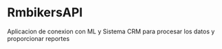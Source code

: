 # RmbikersAPI
Aplicacion de conexion con ML y Sistema CRM  para procesar los datos y proporcionar reportes
